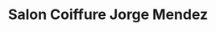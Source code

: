---
title: "Salon Coiffure Jorge Mendez"
url: /sainte-anne-de-bellevue/salon-coiffure-jorge-mendez/
shop: Friseur
---